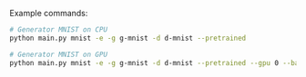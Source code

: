 Example commands: 
```bash
# Generator MNIST on CPU
python main.py mnist -e -g g-mnist -d d-mnist --pretrained 
```

```bash
# Generator MNIST on GPU
python main.py mnist -e -g g-mnist -d d-mnist --pretrained --gpu 0 --batch-size 128
```

